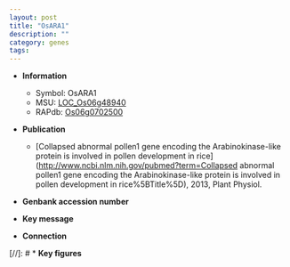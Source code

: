 ```yaml
---
layout: post
title: "OsARA1"
description: ""
category: genes
tags: 
---
```


* **Information**  
    + Symbol: OsARA1  
    + MSU: [LOC_Os06g48940](http://rice.uga.edu/cgi-bin/ORF_infopage.cgi?orf=LOC_Os06g48940)  
    + RAPdb: [Os06g0702500](http://rapdb.dna.affrc.go.jp/viewer/gbrowse_details/irgsp1?name=Os06g0702500)  

* **Publication**  
    + [Collapsed abnormal pollen1 gene encoding the Arabinokinase-like protein is involved in pollen development in rice](http://www.ncbi.nlm.nih.gov/pubmed?term=Collapsed abnormal pollen1 gene encoding the Arabinokinase-like protein is involved in pollen development in rice%5BTitle%5D), 2013, Plant Physiol.

* **Genbank accession number**  

* **Key message**  

* **Connection**  

[//]: # * **Key figures**  


